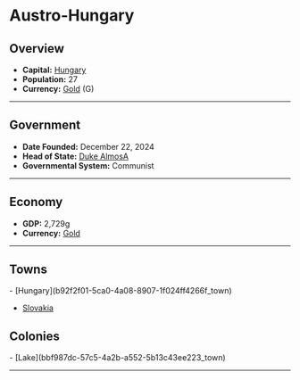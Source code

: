 <!--UNDEDITED FILE, remove this entire line if this file has been edited!-->
# <!--NAME-->Austro-Hungary<!--NAME-->

## Overview

- **Capital:** <!--CAPITAL_LINK-->[Hungary](b92f2f01-5ca0-4a08-8907-1f024ff4266f_town)<!--CAPITAL_LINK-->
- **Population:** <!--POPULATION-->27<!--POPULATION-->
- **Currency:** <!--CURRENCY_LINK-->[Gold](Gold_currency)<!--CURRENCY_LINK--> (<!--CURRENCY_ABV-->G<!--CURRENCY_ABV-->)

---

## Government

- **Date Founded:** <!--FOUNDED-->December 22, 2024<!--FOUNDED-->
- **Head of State:** <!--LEADER_TITLE_LINK-->[Duke AlmosA](AlmosA_user)<!--LEADER_TITLE_LINK-->
- **Governmental System:** <!--GOVERNMENT-->Communist<!--GOVERNMENT-->

---

## Economy

- **GDP:** <!--GDP-->2,729g<!--GDP-->
- **Currency:** <!--CURRENCY_LINK-->[Gold](Gold_currency)<!--CURRENCY_LINK-->

---

## Towns

<!--TOWNS-->- [Hungary](b92f2f01-5ca0-4a08-8907-1f024ff4266f_town)
- [Slovakia](0285a3b4-e5c0-450a-ad3e-c1a8b041a9b6_town)<!--TOWNS-->

## Colonies

<!--COLONIES-->- [Lake](bbf987dc-57c5-4a2b-a552-5b13c43ee223_town)<!--COLONIES-->

---